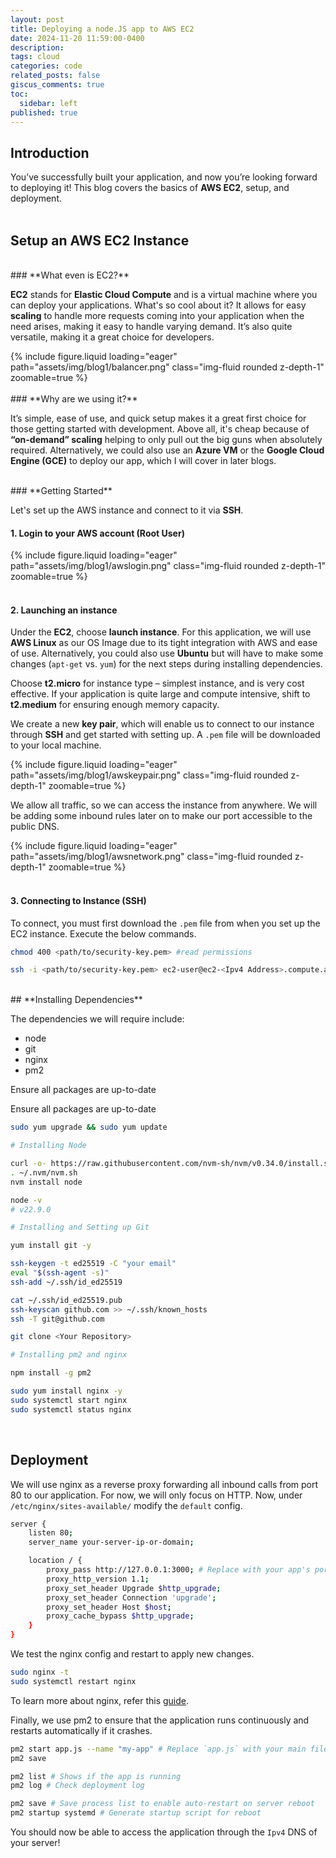 ```yaml
---
layout: post
title: Deploying a node.JS app to AWS EC2
date: 2024-11-20 11:59:00-0400
description:
tags: cloud
categories: code
related_posts: false
giscus_comments: true
toc:
  sidebar: left
published: true
---
```


## **Introduction**

You’ve successfully built your application, and now you’re looking forward to deploying it! This blog covers the basics of **AWS EC2**, setup, and deployment.
<br>
<br>

## **Setup an AWS EC2 Instance**

<br>
### **What even is EC2?**

**EC2** stands for **Elastic Cloud Compute** and is a virtual machine where you can deploy your applications. What's so cool about it? It allows for easy **scaling** to handle more requests coming into your application when the need arises, making it easy to handle varying demand. It’s also quite versatile, making it a great choice for developers.

<div class="row mt-3">
    <div class="col-sm mt-3 mt-md-0">
        {% include figure.liquid loading="eager" path="assets/img/blog1/balancer.png" class="img-fluid rounded z-depth-1" zoomable=true %}
    </div>
</div>

<br>
### **Why are we using it?**

It’s simple, ease of use, and quick setup makes it a great first choice for those getting started with development. Above all, it's cheap because of **“on-demand” scaling** helping to only pull out the big guns when absolutely required. Alternatively, we could also use an **Azure VM** or the **Google Cloud Engine (GCE)** to deploy our app, which I will cover in later blogs.

<br>
### **Getting Started**

Let's set up the AWS instance and connect to it via **SSH**.

#### 1. Login to your AWS account (Root User)

<div class="row mt-3">
    <div class="col-sm mt-3 mt-md-0">
        {% include figure.liquid loading="eager" path="assets/img/blog1/awslogin.png" class="img-fluid rounded z-depth-1" zoomable=true %}
    </div>
</div>
<br>

#### 2. Launching an instance

Under the **EC2**, choose **launch instance**. For this application, we will use **AWS Linux** as our OS Image due to its tight integration with AWS and ease of use. Alternatively, you could also use **Ubuntu** but will have to make some changes (`apt-get` vs. `yum`) for the next steps during installing dependencies.

Choose **t2.micro** for instance type – simplest instance, and is very cost effective. If your application is quite large and compute intensive, shift to **t2.medium** for ensuring enough memory capacity.

We create a new **key pair**, which will enable us to connect to our instance through **SSH** and get started with setting up. A `.pem` file will be downloaded to your local machine.

  <div class="row mt-3">
      <div class="col-sm mt-3 mt-md-0">
          {% include figure.liquid loading="eager" path="assets/img/blog1/awskeypair.png" class="img-fluid rounded z-depth-1" zoomable=true %}
      </div>
  </div>

We allow all traffic, so we can access the instance from anywhere. We will be adding some inbound rules later on to make our port accessible to the public DNS.

  <div class="row mt-3">
      <div class="col-sm mt-3 mt-md-0">
          {% include figure.liquid loading="eager" path="assets/img/blog1/awsnetwork.png" class="img-fluid rounded z-depth-1" zoomable=true %}
      </div>
  </div>
<br>

#### 3. Connecting to Instance (SSH)

To connect, you must first download the `.pem` file from when you set up the EC2 instance. Execute the below commands.

```bash
chmod 400 <path/to/security-key.pem> #read permissions

ssh -i <path/to/security-key.pem> ec2-user@ec2-<Ipv4 Address>.compute.amazonaws.com
```

<br>
## **Installing Dependencies**

The dependencies we will require include:

- node
- git
- nginx
- pm2

Ensure all packages are up-to-date

Ensure all packages are up-to-date

```bash
sudo yum upgrade && sudo yum update
```

```bash
# Installing Node

curl -o- https://raw.githubusercontent.com/nvm-sh/nvm/v0.34.0/install.sh | bash
. ~/.nvm/nvm.sh
nvm install node

node -v
# v22.9.0
```

```bash
# Installing and Setting up Git

yum install git -y

ssh-keygen -t ed25519 -C "your email"
eval "$(ssh-agent -s)"
ssh-add ~/.ssh/id_ed25519

cat ~/.ssh/id_ed25519.pub
ssh-keyscan github.com >> ~/.ssh/known_hosts
ssh -T git@github.com

git clone <Your Repository>
```

```bash
# Installing pm2 and nginx

npm install -g pm2

sudo yum install nginx -y
sudo systemctl start nginx
sudo systemctl status nginx
```

<br>

## **Deployment**

We will use nginx as a reverse proxy forwarding all inbound calls from port 80 to our application. For now, we will only focus on HTTP. Now, under `/etc/nginx/sites-available/` modify the `default` config.

```bash
server {
    listen 80;
    server_name your-server-ip-or-domain;

    location / {
        proxy_pass http://127.0.0.1:3000; # Replace with your app's port
        proxy_http_version 1.1;
        proxy_set_header Upgrade $http_upgrade;
        proxy_set_header Connection 'upgrade';
        proxy_set_header Host $host;
        proxy_cache_bypass $http_upgrade;
    }
}
```

We test the nginx config and restart to apply new changes.

```bash
sudo nginx -t
sudo systemctl restart nginx
```

To learn more about nginx, refer this [guide](https://nginx.org/en/docs/beginners_guide.html).

Finally, we use pm2 to ensure that the application runs continuously and restarts automatically if it crashes.

```bash
pm2 start app.js --name "my-app" # Replace `app.js` with your main file name
pm2 save

pm2 list # Shows if the app is running
pm2 log # Check deployment log

pm2 save # Save process list to enable auto-restart on server reboot
pm2 startup systemd # Generate startup script for reboot
```

You should now be able to access the application through the `Ipv4` DNS of your server!
